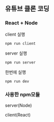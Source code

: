 ## 유튜브 클론 코딩
### React + Node
client 실행 

    npm run client 

server 실행 

    npm run server 
    
한번에 실행 

    npm run dev


### 사용한 npm모듈
server(Node)

client(React)